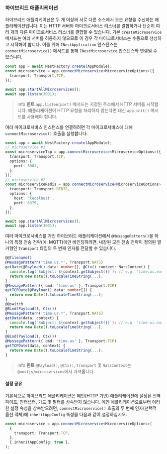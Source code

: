 ### 하이브리드 애플리케이션

하이브리드 애플리케이션은 두 개 이상의 서로 다른 소스에서 오는 요청을 수신하는 애플리케이션입니다. 이는 HTTP 서버와 마이크로서비스 리스너를 결합하거나 단순히 여러 개의 다른 마이크로서비스 리스너를 결합할 수 있습니다. 기본 `createMicroservice` 메서드는 여러 서버를 허용하지 않으므로 이 경우 각 마이크로서비스는 수동으로 생성하고 시작해야 합니다. 이를 위해 `INestApplication` 인스턴스는 `connectMicroservice()` 메서드를 통해 `INestMicroservice` 인스턴스와 연결될 수 있습니다.

```typescript
const app = await NestFactory.create(AppModule);
const microservice = app.connectMicroservice<MicroserviceOptions>({
  transport: Transport.TCP,
});

await app.startAllMicroservices();
await app.listen(3001);
```

> info **힌트** `app.listen(port)` 메서드는 지정된 주소에서 HTTP 서버를 시작합니다. 애플리케이션이 HTTP 요청을 처리하지 않는다면 대신 `app.init()` 메서드를 사용해야 합니다.

여러 마이크로서비스 인스턴스를 연결하려면 각 마이크로서비스에 대해 `connectMicroservice()` 호출을 실행합니다.

```typescript
const app = await NestFactory.create(AppModule);
// microservice #1
const microserviceTcp = app.connectMicroservice<MicroserviceOptions>({
  transport: Transport.TCP,
  options: {
    port: 3001,
  },
});
// microservice #2
const microserviceRedis = app.connectMicroservice<MicroserviceOptions>({
  transport: Transport.REDIS,
  options: {
    host: 'localhost',
    port: 6379,
  },
});

await app.startAllMicroservices();
await app.listen(3001);
```

여러 마이크로서비스를 가진 하이브리드 애플리케이션에서 `@MessagePattern()`을 하나의 특정 전송 전략(예: MQTT)에만 바인딩하려면, 내장된 모든 전송 전략이 정의된 열거형인 `Transport` 타입의 두 번째 인자를 전달할 수 있습니다.

```typescript
@@filename()
@MessagePattern('time.us.*', Transport.NATS)
getDate(@Payload() data: number[], @Ctx() context: NatsContext) {
  console.log(`Subject: ${context.getSubject()}`); // e.g. "time.us.east"
  return new Date().toLocaleTimeString(...);
}
@MessagePattern({ cmd: 'time.us' }, Transport.TCP)
getTCPDate(@Payload() data: number[]) {
  return new Date().toLocaleTimeString(...);
}
@@switch
@Bind(Payload(), Ctx())
@MessagePattern('time.us.*', Transport.NATS)
getDate(data, context) {
  console.log(`Subject: ${context.getSubject()}`); // e.g. "time.us.east"
  return new Date().toLocaleTimeString(...);
}
@Bind(Payload(), Ctx())
@MessagePattern({ cmd: 'time.us' }, Transport.TCP)
getTCPDate(data, context) {
  return new Date().toLocaleTimeString(...);
}
```

> info **힌트** `@Payload()`, `@Ctx()`, `Transport` 및 `NatsContext`는 `@nestjs/microservices`에서 가져옵니다.

#### 설정 공유

기본적으로 하이브리드 애플리케이션은 메인(HTTP 기반) 애플리케이션에 설정된 전역 파이프, 인터셉터, 가드 및 필터를 상속받지 않습니다. 메인 애플리케이션으로부터 이러한 설정 속성을 상속받으려면, `connectMicroservice()` 호출의 두 번째 인자(선택적 옵션 객체)에 `inheritAppConfig` 속성을 다음과 같이 설정하십시오.

```typescript
const microservice = app.connectMicroservice<MicroserviceOptions>(
  {
    transport: Transport.TCP,
  },
  { inheritAppConfig: true },
);
```
